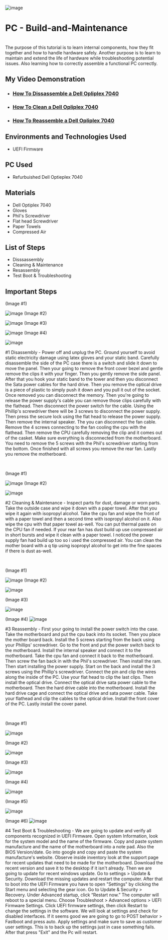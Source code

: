 <p align="center">

![image](https://github.com/user-attachments/assets/20913e34-0ed2-4908-a50b-8cdd68089e35)

</p>

<h1>PC - Build-and-Maintenance </h1>
 <br /> The purpose of this tutorial is to learn internal components, how they fit together and how to handle hardware safely. Another purpose is to learn to maintain and extend the life of hardware while troubleshooting potential issues. Also learning how to correctly assemble a functional PC correctly. <br />


<h2>My Video Demonstration</h2>

- ### [How To Dissassemble a Dell Opliplex 7040 ](https://www.youtube.com/watch?v=ivi8vUe8NVw&t=2s)
-  ### [How To Clean a Dell Opliplex 7040 ](https://www.youtube.com/watch?v=KHPNB9mxLzM)
- ### [How To Reassemble a Dell Opliplex 7040 ](https://www.youtube.com/watch?v=0UEiJqqoENA)


<h2>Environments and Technologies Used</h2>

- UEFI Firmware

<h2> PC Used </h2>

- Refurbuished Dell Optieplex 7040

<h2> Materials </h2>

- Dell Optiplex 7040
- Gloves
- Phil's Screwdriver
- Flat head Screwdriver
- Paper Towels
- Compressed Air

<h2>List of Steps </h2>

- Disssassembly
- Cleaning & Maintenance
- Resassembly 
- Test Boot & Troubleshooting

<h2> Important Steps</h2>

<p>
(Image #1)
 
![image](https://github.com/user-attachments/assets/27d9805d-e1da-46b5-8dcf-d94a6baf0cda)
(Image #2)

![image](https://github.com/user-attachments/assets/7c914dd0-675a-4c1a-901e-e1b8f5adb814)
(Image #3)

![image](https://github.com/user-attachments/assets/5be43888-fef8-4214-8fc9-78afce4ce455)
(Image #4)

![image](https://github.com/user-attachments/assets/9b9b7584-3ca5-4be6-8849-c6d907819c66)


</p>
<p>
#1 Disassembly - Power off and unplug the PC. Ground yourself to avoid static electricity damage using latex gloves and your static band. Carefully disassemble the side of the PC case there is a switch and slide it down to move the panel. Then your going to remove the front cover bezel and gentle remove the clips it with your finger. Then you gently remove the side panel. After that you hook your static band to the tower and then you disconnect the Sata power cables for the hard drive. Then you remove the optical drive is a piece of plastic to simply push it down and you pull it out of the socket. Once removed you can disconnect the memory. Then you're going to release the power supply's cable you can remove those clips carefully with the flathead. Then disconnect the power switch for the cable. Using the Phillip's screwdriver there will be 3 screws to disconnect the power supply. Then press the secure lock using the flat head to release the power supply. Then remove the internal speaker. The you can disconnect the fan cable. Remove the 4 screws connecting to the fan cooling the cpu with the flathead. Then remove the CPU carefully removing the clip and it comes out of the casket. Make sure everything is disconnected from the motherboard. You need to remove the 5 screws with the Phil's screwdriver starting from the bottom. Once finished with all screws you remove the rear fan. Lastly you remove the motherboard.  

</p>
<br />

<p>
(Image #1)

![image](https://github.com/user-attachments/assets/90453a9a-b765-4c60-846a-2c474a12eee5)
(Image #2)

![image](https://github.com/user-attachments/assets/c8c0f5cb-923f-45cc-8a00-7ece3cb2edad)


</p>
<p>
#2 Cleaning & Maintenance - Inspect parts for dust, damage or worn parts. Take the outside case and wipe it down with a paper towel. After that you wipe it again with isopropyl alcohol. Take the cpu fan and wipe the front of with a paper towel and then a second time with isopropyl alcohol on it. Also wipe the cpu with that paper towel as-well. You can put thermal paste on the CPU fan if needed. If your rear fan has dust build up use compressed air in short bursts and wipe it clean with a paper towel. I noticed the power supply fan had build up too so i used the compressed air. You can clean the mother board with a q tip using isopropyl alcohol to get into the fine spaces if there is dust as-well. 

</p>
<br />

<p>
 (Image #1)

![image](https://github.com/user-attachments/assets/0c0086cb-05a4-4269-95e8-30daabf85334)
 (Image #2)
 
![image](https://github.com/user-attachments/assets/074d84d8-ac76-4a9d-a4be-639a985a923e)

(Image #3)

![image](https://github.com/user-attachments/assets/bac3aa4c-223f-40bb-80cf-7099427a917e)

(Image #4) 
![image](https://github.com/user-attachments/assets/e83d4ff5-a06d-4330-9ffd-274d901bdf38)


</p>
<p>
#3 Reassembly - First your going to install the power switch into the case. Take the motherboard and put the cpu back into its socket. Then you place the mother board back. Install the 5 screws starting from the back using your Phillips' screwdriver. Go to the front and put the power switch back to the motherboard. Install the internal speaker and connect it to the motherboard. Take the cpu fan and connect it back to the motherboard. Then screw the fan back in with the Phil's screwdriver. Then install the ram. Then start installing the power supply. Start on the back and install the 3 screws using the Phillip's screwdriver. Connect the pin and clip the wires along the inside of the PC. Use your flat head to clip the last clips. Then install the optical drive. Connect the optical drive sata power cable to the motherboard. Then the hard drive cable into the motherboard. Install the hard drive cage and connect the optical drive and sata power cable. Take your flathead and clip the cables to the optical drive. Install the front cover of the PC. Lastly install the cover panel.  
</p>
<br />

<p>

 (Image #1)
 
 ![image](https://github.com/user-attachments/assets/0142cba3-9302-4c54-8b03-c99215048aef)
 
 (Image #2)
 
 ![image](https://github.com/user-attachments/assets/0aebfbf4-33a4-461e-ab29-aaa330a01a2e)
 
 (Image #3)
 
![image](https://github.com/user-attachments/assets/55d98fae-ee6d-41d0-8c94-9560968423d0)

 (Image #4)
 
![image](https://github.com/user-attachments/assets/e64859f9-5390-459d-81dd-126fc3244ba7)

 (Image #5)

 ![image](https://github.com/user-attachments/assets/d00fddaf-15d2-44d3-a666-118972d567e7)


 (Image #6)
 ![image](https://github.com/user-attachments/assets/fd07b0aa-58e0-4a6b-b3b4-ebf3f84d3c8a)



</p>
<p>
#4 Test Boot & Troubleshooting - We are going to update and verify all components recognized in UEFI Firmware. Open system Information, look for the system model and the name of the firmware. Copy and paste system manufacture and the name of the motherboard into a note pad. Also the BIOS Version/date. Go into google and copy and paste the system manufacture's website.  Observe inside inventory look at the support page for recent updates that need to be made for the motherboard. Download the recent version and save it to the desktop if it isn't already. Then we are going to update for recent windows update. Go to settings > Update & Security. Download the missing updates and restart the computer. After that to boot into the UEFI Firmware you have to open "Settings" by clicking the Start menu and selecting the gear icon. Go to Update & Security > Recovery. Under Advanced startup, click “Restart now.” The computer will reboot to a special menu. Choose Troubleshoot > Advanced options > UEFI Firmware Settings. Click UEFI firmware settings, then click Restart to change the settings in the software. We will look at settings and check for disabled interfaces. If it seems good we are going to go to POST behavior > Fastboot and press auto. Apply settings and make sure to save as customer user settings. This is to back up the settings just in case something fails. After that press "Exit" and the Pc will restart.
</p>
<br />

